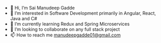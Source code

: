 - 👋 Hi, I’m Sai Manudeep Gadde
- 👀 I’m interested in Software Development primarily in Angular, React, Java and C#
- 🌱 I’m currently learning Redux and Spring Microservices
- 💞️ I’m looking to collaborate on any full stack project
- 📫 How to reach me manudeepgadde01@gmail.com

<!---
Manudeep-git/Manudeep-git is a ✨ special ✨ repository because its `README.md` (this file) appears on your GitHub profile.
You can click the Preview link to take a look at your changes.
--->
